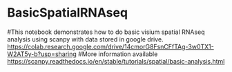 # BasicSpatialRNAseq
#This notebook demonstrates how to do basic visium spatial RNAseq analysis using scanpy with data stored in google drive.
https://colab.research.google.com/drive/14cmorG8FsnCFfTAg-3w0TX1-W2AT5y-b?usp=sharing
#More information available https://scanpy.readthedocs.io/en/stable/tutorials/spatial/basic-analysis.html
